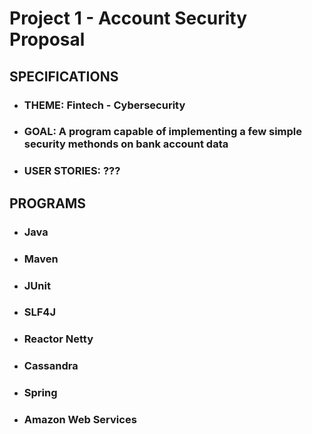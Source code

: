 # Project 1 - Account Security Proposal
## SPECIFICATIONS
- ### THEME: Fintech - Cybersecurity
- ### GOAL: A program capable of implementing a few simple security methonds on bank account data
- ### USER STORIES: ???

## PROGRAMS
- ### Java
- ### Maven
- ### JUnit
- ### SLF4J
- ### Reactor Netty
- ### Cassandra
- ### Spring
- ### Amazon Web Services
